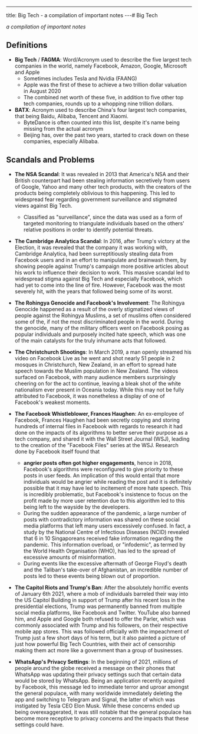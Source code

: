 
---
title: Big Tech - a compilation of important notes
---# Big Tech

_a compilation of important notes_



## Definitions

- **Big Tech** / **FAGMA**: Word/Acronym used to describe the five largest tech companies in the world, namely Facebook, Amazon, Google, Microsoft and Apple
  - Sometimes includes Tesla and Nvidia (FAANG)
  - Apple was the first of these to achieve a two trillion dollar valuation in August 2020
  - The combined net worth of these five, in addition to five other top tech companies, rounds up to a whopping nine trillion dollars.
- **BATX**: Acronym used to describe China's four largest tech companies, that being Baidu, Alibaba, Tencent and Xiaomi.
  - ByteDance is often counted into this list, despite it's name being missing from the actual acronym
  - Beijing has, over the past two years, started to crack down on these companies, especially Alibaba.



## Scandals and Problems

- **The NSA Scandal**: It was revealed in 2013 that America's NSA and their British counterpart had been stealing information secretively from users of Google, Yahoo and many other tech products, with the creators of the products being completely oblivious to this happening. This led to widespread fear regarding government surveillance and stigmated views against Big Tech.
  - Classified as "surveillance", since the data was used as a form of targeted monitoring to triangulate individuals based on the others' relative positions in order to identify potential threats.
- **The Cambridge Analytica Scandal**: In 2016, after Trump's victory at the Election, it was revealed that the company it was working with, Cambridge Analytica, had been surreptitiously stealing data from Facebook users and in an effort to manipulate and brainwash them, by showing people against Trump's campaign more positive articles about his work to influence their decision to work. This massive scandal led to widespread stigma against Big Tech and especially Facebook, which had yet to come into the line of fire. However, Facebook was the most severely hit, with the years that followed being some of its worst.
- **The Rohingya Genocide and Facebook's Involvement**: The Rohingya Genocide happened as a result of the overly stigmatized views of people against the Rohingya Muslims, a set of muslims often considered some of the, if not the most discriminated people in the world. During the genocide, many of the military officers went on Facebook posing as popular individuals and purposely incited hate speech, which was one of the main catalysts for the truly inhumane acts that followed.
- **The Christchurch Shootings**: In March 2019, a man openly streamed his video on Facebook Live as he went and shot nearly 51 people in 2 mosques in Christchurch, New Zealand, in an effort to spread hate speech towards the Muslim population in New Zealand. The videos surfaced on Facebook, with many audience members surprisingly cheering on for the act to continue, leaving a bleak shot of the white nationalism ever present in Oceania today. While this may not be fully attributed to Facebook, it was nonetheless a display of one of Facebook's weakest moments.
- **The Facebook Whistleblower, Frances Haughen**: An ex-employee of Facebook, Frances Haughen had been secretly copying and storing hundreds of internal files in Facebook with regards to research it had done on the impacts of its algorithms to better serve their purpose as a tech company, and shared it with the Wall Street Journal (WSJ), leading to the creation of the "Facebook Files" series at the WSJ. Research done by Facebook itself found that
  - **angrier posts often got higher engagements**, hence in 2018, Facebook's algorithms were reconfigured to give priority to these posts in user feeds. An implication of this would entail that more individuals would be angrier while reading the post and it is definitely possible that it may have led to incitement of more hate speech. This is incredibly problematic, but Facebook's insistence to focus on the profit made by more user retention due to this algorithm led to this being left to the wayside by the developers.
  - During the sudden appearance of the pandemic, a large number of posts with contradictory information was shared on these social media platforms that left many users excessively confused. In fact, a study by the National Centre of Infectious Diseases (NCID) revealed that 6 in 10 Singaporeans received fake information regarding the pandemic. This information overload, or "infodemic", as termed by the World Health Organisation (WHO), has led to the spread of excessive amounts of misinformation.
  - During events like the excessive aftermath of George Floyd's death and the Taliban's take-over of Afghanistan, an incredible number of posts led to these events being blown out of proportion. <insert text from above>
- **The Capitol Riots and Trump's Ban**: After the absolutely horrific events of January 6th 2021, where a mob of individuals barreled their way into the US Capitol Building in support of Trump after his recent loss in the presidential elections, Trump was permanently banned from multiple social media platforms, like Facebook and Twitter. YouTube also banned him, and Apple and Google both refused to offer the Parler, which was commonly associated with Trump and his followers, on their respective mobile app stores. This was followed officially with the impeachment of Trump just a few short days of his term, but it also painted a picture of just how powerful Big Tech Countries, with their act of censorship making them act more like a government than a group of businesses.

- **WhatsApp's Privacy Settings**: In the beginning of 2021, millions of people around the globe received a message on their phones that WhatsApp was updating their privacy settings such that certain data would be stored by WhatsApp. Being an application recently acquired by Facebook, this message led to immediate terror and uproar amongst the general populace, with many worldwide immediately deleting the app and switching to Telegram and Signal, the latter of which was instigated by Tesla CEO Elon Musk. While these concerns ended up being overexaggerated, it was still notable that the general populace has become more receptive to privacy concerns and the impacts that these settings could have.

